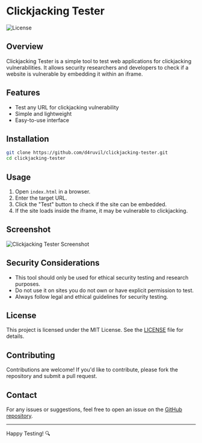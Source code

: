 # Clickjacking Tester

![License](https://img.shields.io/badge/license-MIT-blue.svg)

## Overview

Clickjacking Tester is a simple tool to test web applications for clickjacking vulnerabilities. It allows security researchers and developers to check if a website is vulnerable by embedding it within an iframe.

## Features

- Test any URL for clickjacking vulnerability
- Simple and lightweight
- Easy-to-use interface

## Installation

```sh
git clone https://github.com/d4ruvil/clickjacking-tester.git
cd clickjacking-tester
```

## Usage

1. Open `index.html` in a browser.
2. Enter the target URL.
3. Click the "Test" button to check if the site can be embedded.
4. If the site loads inside the iframe, it may be vulnerable to clickjacking.

## Screenshot

![Clickjacking Tester Screenshot](screenshot.png)

## Security Considerations

- This tool should only be used for ethical security testing and research purposes.
- Do not use it on sites you do not own or have explicit permission to test.
- Always follow legal and ethical guidelines for security testing.

## License

This project is licensed under the MIT License. See the [LICENSE](LICENSE) file for details.

## Contributing

Contributions are welcome! If you'd like to contribute, please fork the repository and submit a pull request.

## Contact

For any issues or suggestions, feel free to open an issue on the [GitHub repository](https://github.com/d4ruvil/clickjacking-tester/issues).

---

Happy Testing! 🔍
